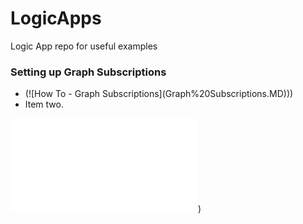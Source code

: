 # LogicApps
Logic App repo for useful examples

### Setting up Graph Subscriptions ###
<ul>
  <li>(![How To - Graph Subscriptions](Graph%20Subscriptions.MD)))
</li>
  <li>Item two.</li></ul>

![How To - Graph Subscriptions](Graph%20Subscriptions.MD))
